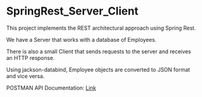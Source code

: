 # SpringRest_Server_Client

This project implements the REST architectural approach using Spring Rest.

We have a Server that works with a database of Employees.

There is also a small Client that sends requests to the server and receives an HTTP response.

Using jackson-databind, Employee objects are converted to JSON format and vice versa.

POSTMAN API Documentation:
[Link](https://www.postman.com/winter-comet-601186/workspace/school-21-qa/documentation/25055749-50bcea3c-e268-47bf-82cf-da91dee31ab6)
